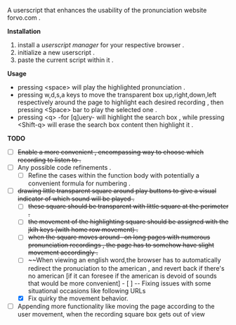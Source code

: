 A userscript that enhances the usability of the pronunciation website forvo.com .

**Installation**

1.  install a _userscript manager_ for your respective browser .
2.  initialize a new userscript .
3.  paste the current script within it .

**Usage**

- pressing \<space\> will play the highlighted pronunciation .
- pressing w,d,s,a keys to move the transparent box up,right,down,left respectively around the page to highlight each desired recording , then pressing \<Space\> bar to play the selected one .
- pressing \<q\> -for [q]uery- will highlight the search box , while pressing \<Shift-q\> will erase the search box content then highlight it .

**TODO**

- [ ] ~~Enable a more convenient , encompassing way to choose which recording to listen to .~~
- [ ] Any possible code refinements .
  - [ ] Refine the cases within the function body with potentially a convenient formula for numbering .
- [ ] ~~drawing little transparent square around play buttons to give a visual indicator of which sound will be played .~~
  - [ ] ~~these square should be transparent with little square at the perimeter .~~
  - [ ] ~~the movement of the highlighting square should be assigned with the jklh keys (with home row movement) .~~
  - [ ] ~~when the square moves around -on long pages with numerous pronunciation recordings , the page has to somehow have slight movement accordingly .~~
  - [ ] ~~When viewing an english word,the browser has to automatically redirect the pronuciation to the american , and revert back if there's no american [if it can foresee if the american is devoid of sounds that would be more convenient] - [ ] -- Fixing issues with some situational occasions like following URLs
  - [x] Fix quirky the movement behavior.
- [ ] Appending more functionality like moving the page according to the user movement, when the recording square box gets out of view
